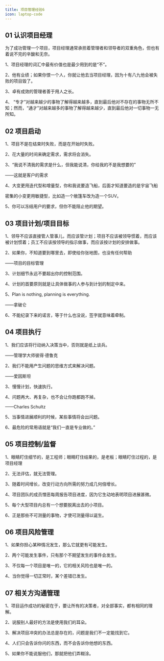 ```yaml
---
title: 项目管理经验6
icon: laptop-code
---
```


## **01 认识项目经理**

为了成功管理一个项目，项目经理通常承担着管理者和领导者的双重角色，但也有着说不完的辛酸和无奈。

1、项目经理的词汇中最有价值也是最少用到的是“不”。

2、他有业绩；如果你恨一个人，你就让他去当项目经理，因为十有八九他会被失败的项目毁了。

3、卓有成效的管理者善于用人之长。

4、 “专才”对越来越少的事物了解得越来越多，直到最后他对不存在的事物无所不知；然而，“通才”对越来越多的事物了解得越来越少，直到最后他对一切事物一无所知。

## **02 项目启动**

1、项目不是在结束时失败，而是在开始时失败。

2、花大量的时间来确定需求，需求将会消失。

3、“我说不清我的需求是什么，但我能说清，你给我的不是我想要的”

——这就是客户的需求

4、大变更用迭代型和增量型，你和我说要造飞船，后面才知道要造的是宇宙飞船

密集的小变更用敏捷型，比如造一个敞篷车改为造一个SUV。

5、你可以冻结用户的要求，但你不能阻止他的期望。



## **03 项目计划/项目目标**

1、领导不应该直接管人管事儿，而应该管计划；项目不应该被领导惯着，而应该被计划惯着；员工不应该按领导的指示做事，而应该按计划的安排做事。

2、如果你，不知道要到哪里去，即使给你张地图，也没有任何帮助

——项目的目标管理

3、计划细节永远不要超出你的控制范围。

4、计划的首要原则就是让具体做事的人参与到计划的制定中来。

5、Plan is nothing, planning is everything.

——拿破仑

6、不能纪录下来的诺言，等于什么也没说，签字就意味着牵制。



## **04 项目执行**

1、我们应该将行动纳入决策当中，否则就是纸上谈兵。

——管理学大师彼得·德鲁克

2、我们不能用产生问题的思维方式来解决问题。

——爱因斯坦

3、慢慢计划，快速执行。

4、问题再大、再复杂，也不会让你跑都跑不掉。

——Charles Schultz

5、当事情进展顺利的时候，某些事情将会出问题。

6、最危险的常用语就是“我们一直是专业做的。”



## **05 项目控制/监督**

1、眼睛盯住细节的，是工程师；眼睛盯住结果的，是老板；眼睛盯住过程的，是项目经理

2、无法评估，就无法管理。

3、随着时间增长，改变行动方向所需的努力成几何倍增长。

4、项目团队的成员憎恶每周报告项目进度，因为它生动地表明项目进展甚微。

5、每个大型项目内总有一个想要脱离出去的小项目。

6、正是那些不可测量的事物，才使可测量得以诞生。

## **06 项目风险管理**

1、如果你担心某种情况发生，那么它就更有可能发生。

2、两个可能发生事件，只有那个不期望发生的事件会发生。

3、不仅每一个项目是唯一的，它的相关风险也是唯一的。

4、当你觉得一切正常时，某个差错已发生。

## **07 相关方沟通管理**

1、项目运作成功的秘密在于，要让所有的决策者，对全部事实，都有相同的理解。

2、说服别人最好的方法是使用我们的耳朵。

3、解决项目冲突的办法总是存在的，问题是我们不一定能找到它。

4、人们只会告诉你问的东西，而不会告诉你他想的东西。

5、如果你不能说服他们，那就把他们弄糊涂。